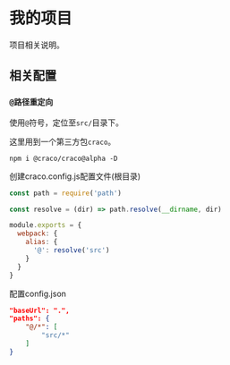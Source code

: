 # 我的项目

项目相关说明。

## 相关配置

### `@路径重定向`

使用`@`符号，定位至`src/`目录下。

这里用到一个第三方包`craco`。

```shell
npm i @craco/craco@alpha -D
```

创建craco.config.js配置文件(根目录)

```js
const path = require('path')

const resolve = (dir) => path.resolve(__dirname, dir)

module.exports = {
  webpack: {
    alias: {
      '@': resolve('src')
    }
  }
}
```

配置config.json

```json
"baseUrl": ".",
"paths": {
    "@/*": [
        "src/*"
    ]
}
```





